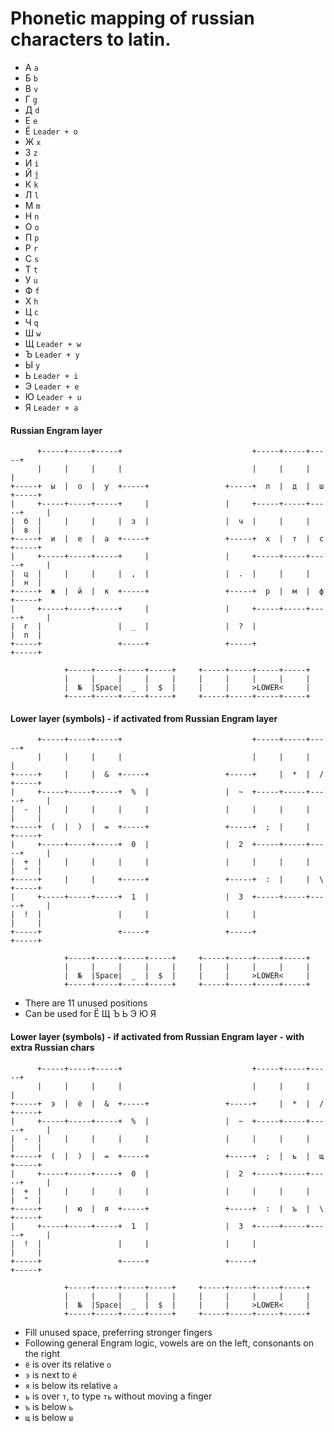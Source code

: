 # Phonetic mapping of russian characters to latin.

* А `a`
* Б `b`
* В `v`
* Г `g`
* Д `d`
* Е `e`
* Ё `Leader + o`
* Ж `x`
* З `z`
* И `i`
* Й `j`
* К `k`
* Л `l`
* М `m`
* Н `n`
* О `o`
* П `p`
* Р `r`
* С `s`
* Т `t`
* У `u`
* Ф `f`
* Х `h`
* Ц `c`
* Ч `q`
* Ш `w`
* Щ `Leader + w`
* Ъ `Leader + y`
* Ы `y`
* Ь `Leader + i`
* Э `Leader + e`
* Ю `Leader + u`
* Я `Leader + a`


#### Russian Engram layer

```
      +-----+-----+-----+                             +-----+-----+-----+
      |     |     |     |                             |     |     |     |
+-----+  ы  |  о  |  у  +-----+                 +-----+  л  |  д  |  ш  +-----+
|     +-----+-----+-----+     |                 |     +-----+-----+-----+     |
|  б  |     |     |     |  з  |                 |  ч  |     |     |     |  в  |
+-----+  и  |  е  |  а  +-----+                 +-----+  х  |  т  |  с  +-----+
|     +-----+-----+-----+     |                 |     +-----+-----+-----+     |
|  ц  |     |     |     |  ,  |                 |  .  |     |     |     |  н  |
+-----+  ж  |  й  |  к  +-----+                 +-----+  р  |  м  |  ф  +-----+
|     +-----+-----+-----+     |                 |     +-----+-----+-----+     |
|  г  |                 |  _  |                 |  ?  |                 |  п  |
+-----+                 +-----+                 +-----+                 +-----+

            +-----+-----+-----+-----+     +-----+-----+-----+-----+
            |     |     |     |     |     |     |     |     |     |
            |  №  |Space|  _  |  $  |     |     |     >LOWER<     |
            +-----+-----+-----+-----+     +-----+-----+-----+-----+
```

#### Lower layer (symbols) - if activated from Russian Engram layer 

```
      +-----+-----+-----+                             +-----+-----+-----+
      |     |     |     |                             |     |     |     |
+-----+     |     |  &  +-----+                 +-----+     |  *  |  /  +-----+
|     +-----+-----+-----+  %  |                 |  ~  +-----+-----+-----+     |
|  -  |     |     |     |     |                 |     |     |     |     |     |
+-----+  (  |  )  |  =  +-----+                 +-----+  ;  |     |     +-----+
|     +-----+-----+-----+  0  |                 |  2  +-----+-----+-----+     |
|  +  |     |     |     |     |                 |     |     |     |     |  "  |
+-----+     |     |     +-----+                 +-----+  :  |     |  \  +-----+
|     +-----+-----+-----+  1  |                 |  3  +-----+-----+-----+     |
|  !  |                 |     |                 |     |                 |     |
+-----+                 +-----+                 +-----+                 +-----+

            +-----+-----+-----+-----+     +-----+-----+-----+-----+
            |     |     |     |     |     |     |     |     |     |
            |  №  |Space|  _  |  $  |     |     |     >LOWER<     |
            +-----+-----+-----+-----+     +-----+-----+-----+-----+
```
* There are 11 unused positions
* Can be used for Ё Щ Ъ Ь Э Ю Я


#### Lower layer (symbols) - if activated from Russian Engram layer - with extra Russian chars

```
      +-----+-----+-----+                             +-----+-----+-----+
      |     |     |     |                             |     |     |     |
+-----+  э  |  ё  |  &  +-----+                 +-----+     |  *  |  /  +-----+
|     +-----+-----+-----+  %  |                 |  ~  +-----+-----+-----+     |
|  -  |     |     |     |     |                 |     |     |     |     |     |
+-----+  (  |  )  |  =  +-----+                 +-----+  ;  |  ь  |  щ  +-----+
|     +-----+-----+-----+  0  |                 |  2  +-----+-----+-----+     |
|  +  |     |     |     |     |                 |     |     |     |     |  "  |
+-----+     |  ю  |  я  +-----+                 +-----+  :  |  ъ  |  \  +-----+
|     +-----+-----+-----+  1  |                 |  3  +-----+-----+-----+     |
|  !  |                 |     |                 |     |                 |     |
+-----+                 +-----+                 +-----+                 +-----+

            +-----+-----+-----+-----+     +-----+-----+-----+-----+
            |     |     |     |     |     |     |     |     |     |
            |  №  |Space|  _  |  $  |     |     |     >LOWER<     |
            +-----+-----+-----+-----+     +-----+-----+-----+-----+
```
* Fill unused space, preferring stronger fingers
* Following general Engram logic, vowels are on the left, consonants on the right
* `ё` is over its relative `о`
* `э` is next to `ё`
* `я` is below its relative `а`
* `ь` is over `т`, to type `ть` without moving a finger
* `ъ` is below `ь`
* `щ` is below `ш`
